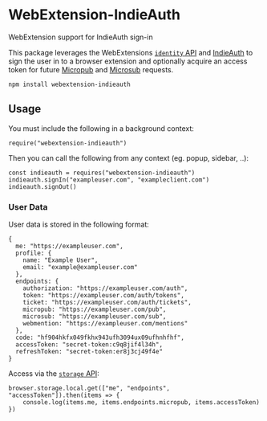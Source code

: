# WebExtension-IndieAuth
WebExtension support for IndieAuth sign-in

This package leverages the WebExtensions [`identity` API][0] and
[IndieAuth][1] to sign the user in to a browser extension and optionally
acquire an access token for future [Micropub][2] and [Microsub][3] requests.

    npm install webextension-indieauth

## Usage

You must include the following in a background context:

    require("webextension-indieauth")

Then you can call the following from any context (eg. popup, sidebar, ..):

    const indieauth = requires("webextension-indieauth")
    indieauth.signIn("exampleuser.com", "exampleclient.com")
    indieauth.signOut()

### User Data

User data is stored in the following format:

    {
      me: "https://exampleuser.com",
      profile: {
        name: "Example User",
        email: "example@exampleuser.com"
      },
      endpoints: {
        authorization: "https://exampleuser.com/auth",
        token: "https://exampleuser.com/auth/tokens",
        ticket: "https://exampleuser.com/auth/tickets",
        micropub: "https://exampleuser.com/pub",
        microsub: "https://exampleuser.com/sub",
        webmention: "https://exampleuser.com/mentions"
      },
      code: "hf904hkfx049fkhx943ufh3094ux09ufhnhfhf",
      accessToken: "secret-token:c9q8jif4l34h",
      refreshToken: "secret-token:er8j3cj49f4e"
    }

Access via the [`storage` API][4]:

    browser.storage.local.get(["me", "endpoints", "accessToken"]).then(items => {
        console.log(items.me, items.endpoints.micropub, items.accessToken)
    })

[0]: //developer.mozilla.org/en-US/docs/Mozilla/Add-ons/WebExtensions/API/identity
[1]: //indieauth.spec.indieweb.org
[2]: //micropub.spec.indieweb.org
[3]: //indieweb.org/Microsub-spec
[4]: //developer.mozilla.org/en-US/docs/Mozilla/Add-ons/WebExtensions/API/storage/local
